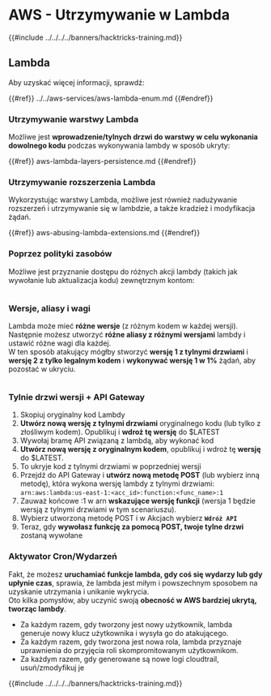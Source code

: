 # AWS - Utrzymywanie w Lambda

{{#include ../../../../banners/hacktricks-training.md}}

## Lambda

Aby uzyskać więcej informacji, sprawdź:

{{#ref}}
../../aws-services/aws-lambda-enum.md
{{#endref}}

### Utrzymywanie warstwy Lambda

Możliwe jest **wprowadzenie/tylnych drzwi do warstwy w celu wykonania dowolnego kodu** podczas wykonywania lambdy w sposób ukryty:

{{#ref}}
aws-lambda-layers-persistence.md
{{#endref}}

### Utrzymywanie rozszerzenia Lambda

Wykorzystując warstwy Lambda, możliwe jest również nadużywanie rozszerzeń i utrzymywanie się w lambdzie, a także kradzież i modyfikacja żądań.

{{#ref}}
aws-abusing-lambda-extensions.md
{{#endref}}

### Poprzez polityki zasobów

Możliwe jest przyznanie dostępu do różnych akcji lambdy (takich jak wywołanie lub aktualizacja kodu) zewnętrznym kontom:

<figure><img src="../../../../images/image (255).png" alt=""><figcaption></figcaption></figure>

### Wersje, aliasy i wagi

Lambda może mieć **różne wersje** (z różnym kodem w każdej wersji).\
Następnie możesz utworzyć **różne aliasy z różnymi wersjami** lambdy i ustawić różne wagi dla każdej.\
W ten sposób atakujący mógłby stworzyć **wersję 1 z tylnymi drzwiami** i **wersję 2 z tylko legalnym kodem** i **wykonywać wersję 1 w 1%** żądań, aby pozostać w ukryciu.

<figure><img src="../../../../images/image (120).png" alt=""><figcaption></figcaption></figure>

### Tylnie drzwi wersji + API Gateway

1. Skopiuj oryginalny kod Lambdy
2. **Utwórz nową wersję z tylnymi drzwiami** oryginalnego kodu (lub tylko z złośliwym kodem). Opublikuj i **wdroż tę wersję** do $LATEST
1. Wywołaj bramę API związaną z lambdą, aby wykonać kod
3. **Utwórz nową wersję z oryginalnym kodem**, opublikuj i wdroż tę **wersję** do $LATEST.
1. To ukryje kod z tylnymi drzwiami w poprzedniej wersji
4. Przejdź do API Gateway i **utwórz nową metodę POST** (lub wybierz inną metodę), która wykona wersję lambdy z tylnymi drzwiami: `arn:aws:lambda:us-east-1:<acc_id>:function:<func_name>:1`
1. Zauważ końcowe :1 w arn **wskazujące wersję funkcji** (wersja 1 będzie wersją z tylnymi drzwiami w tym scenariuszu).
5. Wybierz utworzoną metodę POST i w Akcjach wybierz **`Wdróż API`**
6. Teraz, gdy **wywołasz funkcję za pomocą POST, twoje tylne drzwi** zostaną wywołane

### Aktywator Cron/Wydarzeń

Fakt, że możesz **uruchamiać funkcje lambda, gdy coś się wydarzy lub gdy upłynie czas**, sprawia, że lambda jest miłym i powszechnym sposobem na uzyskanie utrzymania i unikanie wykrycia.\
Oto kilka pomysłów, aby uczynić swoją **obecność w AWS bardziej ukrytą, tworząc lambdy**.

- Za każdym razem, gdy tworzony jest nowy użytkownik, lambda generuje nowy klucz użytkownika i wysyła go do atakującego.
- Za każdym razem, gdy tworzona jest nowa rola, lambda przyznaje uprawnienia do przyjęcia roli skompromitowanym użytkownikom.
- Za każdym razem, gdy generowane są nowe logi cloudtrail, usuń/zmodyfikuj je

{{#include ../../../../banners/hacktricks-training.md}}
